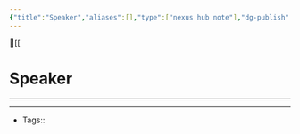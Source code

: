 ```yaml
---
{"title":"Speaker","aliases":[],"type":["nexus hub note"],"dg-publish":true,"dg-hide":true,"publish":true,"tags":["hub-note","speaker"],"permalink":"/speaker/speaker/","hide":true,"dgPassFrontmatter":true,"created":"2023-09-03T08:02:19.970-07:00","updated":"2023-09-08T15:37:38.000-07:00"}
---
```



🔺[[

# Speaker
---











---
- Tags:: 








